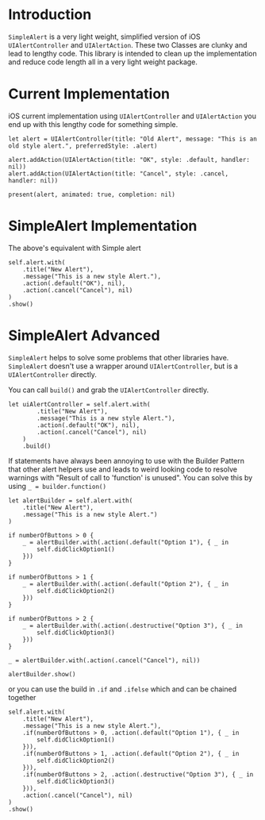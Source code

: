 # Introduction

`SimpleAlert` is a very light weight, simplified version of iOS `UIAlertController` and `UIAlertAction`. These two Classes are clunky and lead to lengthy code. This library is intended to clean up the implementation and reduce code length all in a very light weight package.

# Current Implementation

iOS current implementation using `UIAlertController` and `UIAlertAction` you end up with this lengthy code for something simple.

```
let alert = UIAlertController(title: "Old Alert", message: "This is an old style alert.", preferredStyle: .alert)

alert.addAction(UIAlertAction(title: "OK", style: .default, handler: nil))
alert.addAction(UIAlertAction(title: "Cancel", style: .cancel, handler: nil))

present(alert, animated: true, completion: nil)
```

# SimpleAlert Implementation

The above's equivalent with Simple alert

```
self.alert.with(
    .title("New Alert"),
    .message("This is a new style Alert."),
    .action(.default("OK"), nil),
    .action(.cancel("Cancel"), nil)
)
.show()
```

# SimpleAlert Advanced

`SimpleAlert` helps to solve some problems that other libraries have. `SimpleAlert` doesn't use a wrapper around `UIAlertController`, but is a `UIAlertController` directly.

You can call `build()` and grab the `UIAlertController` directly.

```
let uiAlertController = self.alert.with(
        .title("New Alert"),
        .message("This is a new style Alert."),
        .action(.default("OK"), nil),
        .action(.cancel("Cancel"), nil)
    )
    .build()
```

If statements have always been annoying to use with the Builder Pattern that other alert helpers use and leads to weird looking code to resolve warnings with "Result of call to 'function' is unused". You can solve this by using `_ = builder.function()`

```
let alertBuilder = self.alert.with(
    .title("New Alert"),
    .message("This is a new style Alert.")
)

if numberOfButtons > 0 {
    _ = alertBuilder.with(.action(.default("Option 1"), { _ in
        self.didClickOption1()
    }))
}

if numberOfButtons > 1 {
    _ = alertBuilder.with(.action(.default("Option 2"), { _ in
        self.didClickOption2()
    }))
}

if numberOfButtons > 2 {
    _ = alertBuilder.with(.action(.destructive("Option 3"), { _ in
        self.didClickOption3()
    }))
}

_ = alertBuilder.with(.action(.cancel("Cancel"), nil))

alertBuilder.show()
```

or you can use the build in `.if` and `.ifelse` which and can be chained together

```
self.alert.with(
    .title("New Alert"),
    .message("This is a new style Alert."),
    .if(numberOfButtons > 0, .action(.default("Option 1"), { _ in
        self.didClickOption1()
    })),
    .if(numberOfButtons > 1, .action(.default("Option 2"), { _ in
        self.didClickOption2()
    })),
    .if(numberOfButtons > 2, .action(.destructive("Option 3"), { _ in
        self.didClickOption3()
    })),
    .action(.cancel("Cancel"), nil)
)
.show()
```
